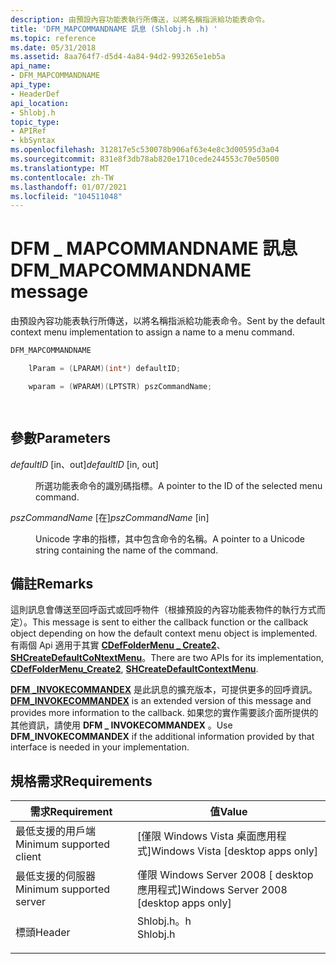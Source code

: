 ```yaml
---
description: 由預設內容功能表執行所傳送，以將名稱指派給功能表命令。
title: 'DFM_MAPCOMMANDNAME 訊息 (Shlobj.h .h) '
ms.topic: reference
ms.date: 05/31/2018
ms.assetid: 8aa764f7-d5d4-4a84-94d2-993265e1eb5a
api_name:
- DFM_MAPCOMMANDNAME
api_type:
- HeaderDef
api_location:
- Shlobj.h
topic_type:
- APIRef
- kbSyntax
ms.openlocfilehash: 312817e5c530078b906af63e4e8c3d00595d3a04
ms.sourcegitcommit: 831e8f3db78ab820e1710cede244553c70e50500
ms.translationtype: MT
ms.contentlocale: zh-TW
ms.lasthandoff: 01/07/2021
ms.locfileid: "104511048"
---
```

# <a name="dfm_mapcommandname-message"></a><span data-ttu-id="86760-103">DFM \_ MAPCOMMANDNAME 訊息</span><span class="sxs-lookup"><span data-stu-id="86760-103">DFM\_MAPCOMMANDNAME message</span></span>

<span data-ttu-id="86760-104">由預設內容功能表執行所傳送，以將名稱指派給功能表命令。</span><span class="sxs-lookup"><span data-stu-id="86760-104">Sent by the default context menu implementation to assign a name to a menu command.</span></span>


```C++
DFM_MAPCOMMANDNAME

    lParam = (LPARAM)(int*) defaultID;

    wparam = (WPARAM)(LPTSTR) pszCommandName;

            
```



## <a name="parameters"></a><span data-ttu-id="86760-105">參數</span><span class="sxs-lookup"><span data-stu-id="86760-105">Parameters</span></span>

<dl> <dt>

<span data-ttu-id="86760-106">*defaultID* \[in、out\]</span><span class="sxs-lookup"><span data-stu-id="86760-106">*defaultID* \[in, out\]</span></span>
</dt> <dd>

<span data-ttu-id="86760-107">所選功能表命令的識別碼指標。</span><span class="sxs-lookup"><span data-stu-id="86760-107">A pointer to the ID of the selected menu command.</span></span>

</dd> <dt>

<span data-ttu-id="86760-108">*pszCommandName* \[在\]</span><span class="sxs-lookup"><span data-stu-id="86760-108">*pszCommandName* \[in\]</span></span>
</dt> <dd>

<span data-ttu-id="86760-109">Unicode 字串的指標，其中包含命令的名稱。</span><span class="sxs-lookup"><span data-stu-id="86760-109">A pointer to a Unicode string containing the name of the command.</span></span>

</dd> </dl>

## <a name="remarks"></a><span data-ttu-id="86760-110">備註</span><span class="sxs-lookup"><span data-stu-id="86760-110">Remarks</span></span>

<span data-ttu-id="86760-111">這則訊息會傳送至回呼函式或回呼物件（根據預設的內容功能表物件的執行方式而定）。</span><span class="sxs-lookup"><span data-stu-id="86760-111">This message is sent to either the callback function or the callback object depending on how the default context menu object is implemented.</span></span> <span data-ttu-id="86760-112">有兩個 Api 適用于其實 [**CDefFolderMenu \_ Create2**](/windows/desktop/api/shlobj_core/nf-shlobj_core-cdeffoldermenu_create2)、 [**SHCreateDefaultCoNtextMenu**](/windows/desktop/api/shlobj_core/nf-shlobj_core-shcreatedefaultcontextmenu)。</span><span class="sxs-lookup"><span data-stu-id="86760-112">There are two APIs for its implementation, [**CDefFolderMenu\_Create2**](/windows/desktop/api/shlobj_core/nf-shlobj_core-cdeffoldermenu_create2), [**SHCreateDefaultContextMenu**](/windows/desktop/api/shlobj_core/nf-shlobj_core-shcreatedefaultcontextmenu).</span></span>

<span data-ttu-id="86760-113">[**DFM \_INVOKECOMMANDEX**](dfm-invokecommandex.md) 是此訊息的擴充版本，可提供更多的回呼資訊。</span><span class="sxs-lookup"><span data-stu-id="86760-113">[**DFM\_INVOKECOMMANDEX**](dfm-invokecommandex.md) is an extended version of this message and provides more information to the callback.</span></span> <span data-ttu-id="86760-114">如果您的實作需要該介面所提供的其他資訊，請使用 **DFM \_ INVOKECOMMANDEX** 。</span><span class="sxs-lookup"><span data-stu-id="86760-114">Use **DFM\_INVOKECOMMANDEX** if the additional information provided by that interface is needed in your implementation.</span></span>

## <a name="requirements"></a><span data-ttu-id="86760-115">規格需求</span><span class="sxs-lookup"><span data-stu-id="86760-115">Requirements</span></span>



| <span data-ttu-id="86760-116">需求</span><span class="sxs-lookup"><span data-stu-id="86760-116">Requirement</span></span> | <span data-ttu-id="86760-117">值</span><span class="sxs-lookup"><span data-stu-id="86760-117">Value</span></span> |
|-------------------------------------|-------------------------------------------------------------------------------------|
| <span data-ttu-id="86760-118">最低支援的用戶端</span><span class="sxs-lookup"><span data-stu-id="86760-118">Minimum supported client</span></span><br/> | <span data-ttu-id="86760-119">\[僅限 Windows Vista 桌面應用程式\]</span><span class="sxs-lookup"><span data-stu-id="86760-119">Windows Vista \[desktop apps only\]</span></span><br/>                                      |
| <span data-ttu-id="86760-120">最低支援的伺服器</span><span class="sxs-lookup"><span data-stu-id="86760-120">Minimum supported server</span></span><br/> | <span data-ttu-id="86760-121">僅限 Windows Server 2008 \[ desktop 應用程式\]</span><span class="sxs-lookup"><span data-stu-id="86760-121">Windows Server 2008 \[desktop apps only\]</span></span><br/>                                |
| <span data-ttu-id="86760-122">標頭</span><span class="sxs-lookup"><span data-stu-id="86760-122">Header</span></span><br/>                   | <dl> <span data-ttu-id="86760-123"><dt>Shlobj.h。h</dt></span><span class="sxs-lookup"><span data-stu-id="86760-123"><dt>Shlobj.h</dt></span></span> </dl> |



 

 




